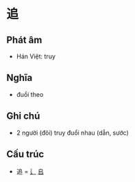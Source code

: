 # 追

## Phát âm
* Hán Việt: truy

## Nghĩa
* đuổi theo

## Ghi chú
* 2 người (đôi) truy đuổi nhau (dẫn, sước)

## Cấu trúc
* 追 = [辶](辶.md) [𠂤](𠂤.md)

<script>window.HANZI_FIELD='追';</script>